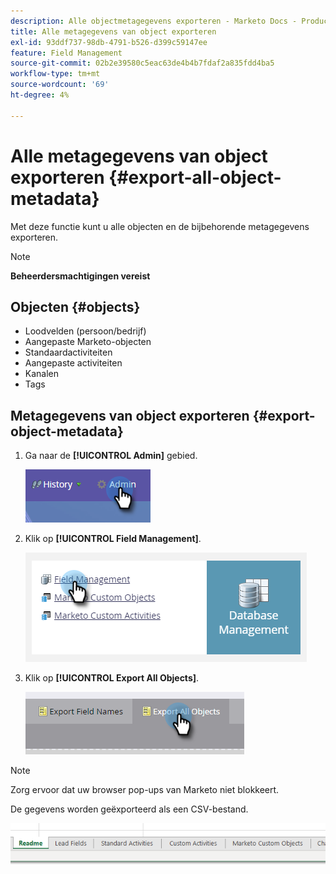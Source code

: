 ```yaml
---
description: Alle objectmetagegevens exporteren - Marketo Docs - Productdocumentatie
title: Alle metagegevens van object exporteren
exl-id: 93ddf737-98db-4791-b526-d399c59147ee
feature: Field Management
source-git-commit: 02b2e39580c5eac63de4b4b7fdaf2a835fdd4ba5
workflow-type: tm+mt
source-wordcount: '69'
ht-degree: 4%

---
```


# Alle metagegevens van object exporteren {#export-all-object-metadata}

Met deze functie kunt u alle objecten en de bijbehorende metagegevens exporteren.

>[!NOTE]
>
>**Beheerdersmachtigingen vereist**

## Objecten {#objects}

* Loodvelden (persoon/bedrijf)
* Aangepaste Marketo-objecten
* Standaardactiviteiten
* Aangepaste activiteiten
* Kanalen
* Tags

## Metagegevens van object exporteren {#export-object-metadata}

1. Ga naar de **[!UICONTROL Admin]** gebied.

   ![](assets/export-all-object-metadata-1.png)

1. Klik op **[!UICONTROL Field Management]**.

   ![](assets/export-all-object-metadata-2.png)

1. Klik op **[!UICONTROL Export All Objects]**.

   ![](assets/export-all-object-metadata-3.png)

>[!NOTE]
>
>Zorg ervoor dat uw browser pop-ups van Marketo niet blokkeert.

De gegevens worden geëxporteerd als een CSV-bestand.

![](assets/export-all-object-metadata-4.png)
